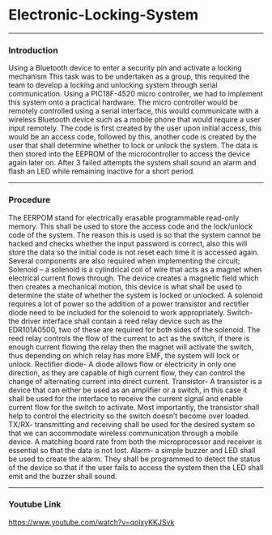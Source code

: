 # Electronic-Locking-System

---

### Introduction
Using a Bluetooth device to enter a security pin and activate a locking mechanism 
This task was to be undertaken as a group, this required the team to develop a locking and unlocking system through serial communication. Using a PIC18F-4520 micro controller, we had to implement this system onto a practical hardware. The micro controller would be remotely controlled using a serial interface, this would communicate with a wireless Bluetooth device such as a mobile phone that would require a user input remotely. 
The code is first created by the user upon initial access, this would be an access code, followed by this, another code is created by the user that shall determine whether to lock or unlock the system. The data is then stored into the EEPROM of the microcontroller to access the device again later on. After 3 failed attempts the system shall sound an alarm and flash an LED while remaining inactive for a short period. 

---

### Procedure

The EERPOM stand for electrically erasable programmable read-only memory. This shall be used to store the access code and the lock/unlock code of the system. The reason this is used is so that the system cannot be hacked and checks whether the input password is correct, also this will store the data so the initial code is not reset each time it is accessed again. 
Several components are also required when implementing the circuit;
Solenoid – a solenoid is a cylindrical coil of wire that acts as a magnet when electrical current flows through. The device creates a magnetic field which then creates a mechanical motion, this device is what shall be used to determine the state of whether the system is locked or unlocked. A solenoid requires a lot of power so the addition of a power transistor and rectifier diode need to be included for the solenoid to work appropriately. 
Switch-  the driver interface shall contain a reed relay device such as the EDR101A0500, two of these are required for both sides of the solenoid. The reed relay controls the flow of the current to act as the switch, if there is enough current flowing the relay then the magnet will activate the switch, thus depending on which relay has more EMF, the system will lock or unlock. 
Rectifier diode- A diode allows flow or electricity in only one direction, as they are capable of high current flow, they can control the change of alternating current into direct current. 
Transistor- A transistor is a device that can either be used as an amplifier or a switch, in this case it shall be used for the interface to receive the current signal and enable current flow for the switch to activate. Most importantly, the transistor shall help to control the electricity so the switch doesn’t become over loaded. 
TX/RX- transmitting and receiving shall be used for the desired system so that we can accommodate wireless communication through a mobile device. A matching board rate from both the microprocessor and receiver is essential so that the data is not lost.
Alarm- a simple buzzer and LED shall be used to create the alarm. They shall be programmed to detect the status of the device so that if the user fails to access the system then the LED shall emit and the buzzer shall sound. 

---

### Youtube Link

https://www.youtube.com/watch?v=qolxyKKJSvk
